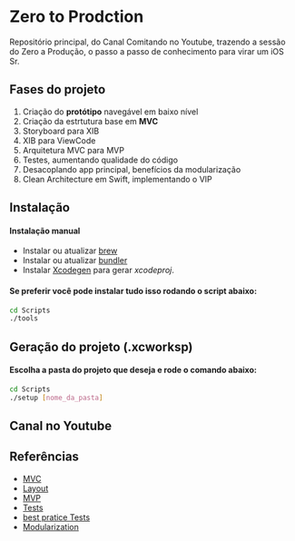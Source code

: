 # Zero to Prodction
Repositório principal, do Canal Comitando no Youtube, trazendo a sessão do Zero a Produção, o passo a passo de conhecimento para virar um iOS Sr.

## Fases do projeto

1. Criação do **protótipo** navegável em baixo nível
2. Criação da estrtutura base em **MVC**
3. Storyboard para XIB
4. XIB para ViewCode
5. Arquitetura MVC para MVP
6. Testes, aumentando qualidade do código
7. Desacoplando app principal, benefícios da modularização
8. Clean Architecture em Swift, implementando o VIP

## Instalação

#### Instalação manual

- Instalar ou atualizar [brew](https://brew.sh) 
- Instalar ou atualizar [bundler](https://bundler.io)
- Instalar [Xcodegen](https://github.com/yonaskolb/XcodeGen) para gerar *xcodeproj*.

#### Se preferir você pode instalar tudo isso rodando o script abaixo:

```sh
cd Scripts
./tools
```
## Geração do projeto **(.xcworksp)**

#### Escolha a pasta do projeto que deseja e rode o comando abaixo:

```sh
cd Scripts
./setup [nome_da_pasta]
```

## Canal no Youtube


## Referências

- [MVC](https://www.raywenderlich.com/1000705-model-view-controller-mvc-in-ios-a-modern-approach)
- [Layout](https://www.alura.com.br/artigos/ios-swift-diferencas-construcao-layouts-storyboard-xib-view-code)
- [MVP](https://medium.com/swlh/simple-mvp-design-pattern-in-swift-3655811e0415)
- [Tests](https://www.swiftbysundell.com/basics/unit-testing/)
- [best pratice Tests](https://www.avanderlee.com/swift/unit-tests-best-practices/)
- [Modularization](https://medium.com/mobile-app-development-publication/is-multi-repo-multi-library-mobile-development-scalable-44f3a7f117fd)